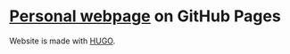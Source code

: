 # [Personal webpage](https://rasmusnuko.github.io) on GitHub Pages

Website is made with [HUGO](https://github.com/gohugoio/hugo).
